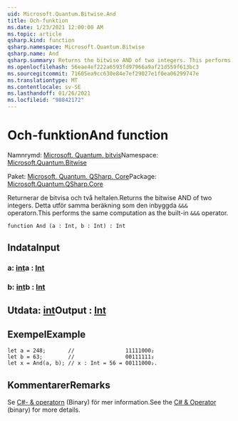```yaml
---
uid: Microsoft.Quantum.Bitwise.And
title: Och-funktion
ms.date: 1/23/2021 12:00:00 AM
ms.topic: article
qsharp.kind: function
qsharp.namespace: Microsoft.Quantum.Bitwise
qsharp.name: And
qsharp.summary: Returns the bitwise AND of two integers. This performs the same computation as the built-in `&&&` operator.
ms.openlocfilehash: 56eae4ef222a6593fd97966a9af21d559f613bc3
ms.sourcegitcommit: 71605ea9cc630e84e7ef29027e1f0ea06299747e
ms.translationtype: MT
ms.contentlocale: sv-SE
ms.lasthandoff: 01/26/2021
ms.locfileid: "98842172"
---
```

# <a name="and-function"></a><span data-ttu-id="d764f-102">Och-funktion</span><span class="sxs-lookup"><span data-stu-id="d764f-102">And function</span></span>

<span data-ttu-id="d764f-103">Namnrymd: [Microsoft. Quantum. bitvis](xref:Microsoft.Quantum.Bitwise)</span><span class="sxs-lookup"><span data-stu-id="d764f-103">Namespace: [Microsoft.Quantum.Bitwise](xref:Microsoft.Quantum.Bitwise)</span></span>

<span data-ttu-id="d764f-104">Paket: [Microsoft. Quantum. QSharp. Core](https://nuget.org/packages/Microsoft.Quantum.QSharp.Core)</span><span class="sxs-lookup"><span data-stu-id="d764f-104">Package: [Microsoft.Quantum.QSharp.Core](https://nuget.org/packages/Microsoft.Quantum.QSharp.Core)</span></span>


<span data-ttu-id="d764f-105">Returnerar de bitvisa och två heltalen.</span><span class="sxs-lookup"><span data-stu-id="d764f-105">Returns the bitwise AND of two integers.</span></span>
<span data-ttu-id="d764f-106">Detta utför samma beräkning som den inbyggda `&&&` operatorn.</span><span class="sxs-lookup"><span data-stu-id="d764f-106">This performs the same computation as the built-in `&&&` operator.</span></span>

```qsharp
function And (a : Int, b : Int) : Int
```


## <a name="input"></a><span data-ttu-id="d764f-107">Indata</span><span class="sxs-lookup"><span data-stu-id="d764f-107">Input</span></span>

### <a name="a--int"></a><span data-ttu-id="d764f-108">a: [int](xref:microsoft.quantum.lang-ref.int)</span><span class="sxs-lookup"><span data-stu-id="d764f-108">a : [Int](xref:microsoft.quantum.lang-ref.int)</span></span>




### <a name="b--int"></a><span data-ttu-id="d764f-109">b: [int](xref:microsoft.quantum.lang-ref.int)</span><span class="sxs-lookup"><span data-stu-id="d764f-109">b : [Int](xref:microsoft.quantum.lang-ref.int)</span></span>





## <a name="output--int"></a><span data-ttu-id="d764f-110">Utdata: [int](xref:microsoft.quantum.lang-ref.int)</span><span class="sxs-lookup"><span data-stu-id="d764f-110">Output : [Int](xref:microsoft.quantum.lang-ref.int)</span></span>



## <a name="example"></a><span data-ttu-id="d764f-111">Exempel</span><span class="sxs-lookup"><span data-stu-id="d764f-111">Example</span></span>

```qsharp
let a = 248;       //                11111000₂
let b = 63;        //                00111111₂
let x = And(a, b); // x : Int = 56 = 00111000₂.
```

## <a name="remarks"></a><span data-ttu-id="d764f-112">Kommentarer</span><span class="sxs-lookup"><span data-stu-id="d764f-112">Remarks</span></span>

<span data-ttu-id="d764f-113">Se [C#- &amp; operatorn](https://docs.microsoft.com/dotnet/csharp/language-reference/operators/and-operator) (Binary) för mer information.</span><span class="sxs-lookup"><span data-stu-id="d764f-113">See the [C# &amp; Operator](https://docs.microsoft.com/dotnet/csharp/language-reference/operators/and-operator) (binary) for more details.</span></span>